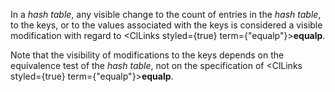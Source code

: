  



In a *hash table*, any visible change to the count of entries in the *hash table*, to the keys, or to the values associated with the keys is considered a visible modification with regard to <ClLinks styled={true} term={"equalp"}><b>equalp</b></ClLinks>. 



Note that the visibility of modifications to the keys depends on the equivalence test of the *hash table*, not on the specification of <ClLinks styled={true} term={"equalp"}><b>equalp</b></ClLinks>. 



